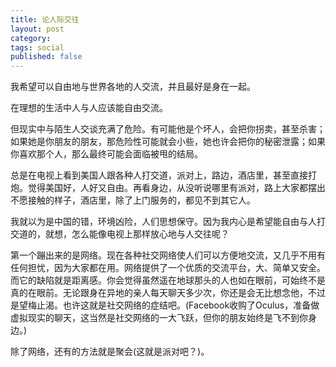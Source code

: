 ```yaml
---
title: 论人际交往
layout: post
category: 
tags: social
published: false
---
```


我希望可以自由地与世界各地的人交流，并且最好是身在一起。

在理想的生活中人与人应该能自由交流。

但现实中与陌生人交谈充满了危险。有可能他是个坏人，会把你拐卖，甚至杀害；如果她是你朋友的朋友，那危险性可能就会小些，她也许会把你的秘密泄露；如果你喜欢那个人，那么最终可能会面临被甩的结局。

总是在电视上看到美国人跟各种人打交道，派对上，路边，酒店里，甚至直接打炮。觉得美国好，人好又自由。再看身边，从没听说哪里有派对，路上大家都摆出不愿接触的样子，酒店里，除了上门服务的，都见不到其它人。

我就以为是中国的错，环境凶险，人们思想保守。因为我内心是希望能自由与人打交道的，就想，怎么能像电视上那样放心地与人交往呢？

第一个蹦出来的是网络。现在各种社交网络使人们可以方便地交流，又几乎不用有任何担忧，因为大家都在用。网络提供了一个优质的交流平台，大、简单又安全。而它的缺陷就是距离感。你会觉得虽然遥在地球那头的人也如在眼前，可始终不是真的在眼前。无论跟身在异地的亲人每天聊天多少次，你还是会无比想念他，不过是望梅止渴。也许这就是社交网络的症结吧。(Facebook收购了Oculus，准备做虚拟现实的聊天，这当然是社交网络的一大飞跃，但你的朋友始终是飞不到你身边。)

除了网络，还有的方法就是聚会(这就是派对吧？)。